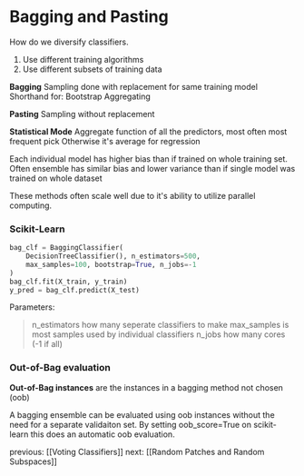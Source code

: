 # Bagging and Pasting
How do we diversify classifiers. 
1. Use different training algorithms
2. Use different subsets of training data

**Bagging**
Sampling done with replacement
for same training model
Shorthand for: Bootstrap Aggregating

**Pasting**
Sampling without replacement

**Statistical Mode**
Aggregate function of all the predictors, most often most frequent pick
Otherwise it's average for regression

Each individual model has higher bias than if trained on whole training set. 
Often ensemble has similar bias and lower variance than if single model was trained on whole dataset

These methods often scale well due to it's ability to utilize parallel computing.

### Scikit-Learn
```python
bag_clf = BaggingClassifier(
	DecisionTreeClassifier(), n_estimators=500,
	max_samples=100, bootstrap=True, n_jobs=-1
)
bag_clf.fit(X_train, y_train)
y_pred = bag_clf.predict(X_test)
```

Parameters:
> n_estimators how many seperate classifiers to make
> max_samples is most samples used by individual classifiers
> n_jobs how many cores (-1 if all)

### Out-of-Bag evaluation
**Out-of-Bag instances** are the instances in a bagging method not chosen (oob)

A bagging ensemble can be evaluated using oob instances without the need for a separate validaiton set. 
By setting oob_score=True on scikit-learn this does an automatic oob evaluation. 

previous:
[[Voting Classifiers]]
next:
[[Random Patches and Random Subspaces]]